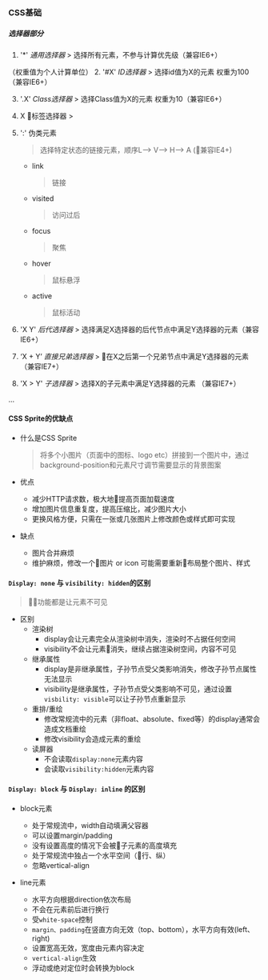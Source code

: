 ### CSS基础


##### 选择器部分
  1. '*' *通用选择器*
    > 选择所有元素，不参与计算优先级（兼容IE6+）
  
  （权重值为个人计算单位）
  2. '#X' *ID选择器*
    > 选择id值为X的元素 权重为100（兼容IE6+）
      
  3. '.X' *Class选择器*
    > 选择Class值为X的元素 权重为10（兼容IE6+）
  
  4. X 标签选择器
    > 
 
  5. ':' 伪类元素
      > 选择特定状态的链接元素，顺序L--> V--> H--> A (兼容IE4+)
      - link
        > 链接
      - visited
        > 访问过后
      - focus
        > 聚焦
      - hover
        > 鼠标悬浮
      - active
        > 鼠标活动

  6. 'X Y' *后代选择器*
    > 选择满足X选择器的后代节点中满足Y选择器的元素（兼容IE6+）


  7. ‘X + Y’ *直接兄弟选择器*
    > 在X之后第一个兄弟节点中满足Y选择器的元素 （兼容IE7+）
  
  8. 'X > Y' *子选择器*
    > 选择X的子元素中满足Y选择器的元素 （兼容IE7+）

  ...


#### CSS Sprite的优缺点
  - 什么是CSS Sprite
    > 将多个小图片（页面中的图标、logo etc）拼接到一个图片中，通过background-position和元素尺寸调节需要显示的背景图案

  - 优点
    - 减少HTTP请求数，极大地提高页面加载速度
    - 增加图片信息重复度，提高压缩比，减少图片大小
    - 更换风格方便，只需在一张或几张图片上修改颜色或样式即可实现
  
  - 缺点
    - 图片合并麻烦
    - 维护麻烦，修改一个图片 or icon 可能需要重新布局整个图片、样式



#### `Display: none` 与 `visibility: hidden`的区别
  > 功能都是让元素不可见

  - 区别
    - 渲染树
      - display会让元素完全从渲染树中消失，渲染时不占据任何空间
      - visibility不会让元素消失，继续占据渲染树空间，内容不可见
    - 继承属性
      - display是非继承属性，子孙节点受父类影响消失，修改子孙节点属性无法显示
      - visibility是继承属性，子孙节点受父类影响不可见，通过设置`visbility: visible`可以让子孙节点重新显示
    - 重排/重绘
      - 修改常规流中的元素（非float、absolute、fixed等）的display通常会造成文档重绘
      - 修改visibility会造成元素的重绘
    - 读屏器
      - 不会读取`display:none`元素内容
      - 会读取`visibility:hidden`元素内容


#### `Display: block` 与 `Display: inline` 的区别
  - block元素
    - 处于常规流中，width自动填满父容器
    - 可以设置margin/padding
    - 没有设置高度的情况下会被子元素的高度填充
    - 处于常规流中独占一个水平空间（行、纵）
    - 忽略vertical-align

  - line元素
    - 水平方向根据direction依次布局
    - 不会在元素前后进行换行
    - 受`white-space`控制
    - `margin、padding`在竖直方向无效（top、bottom），水平方向有效(left、right)
    - 设置宽高无效，宽度由元素内容决定
    - `vertical-align`生效
    - 浮动或绝对定位时会转换为block

##### 